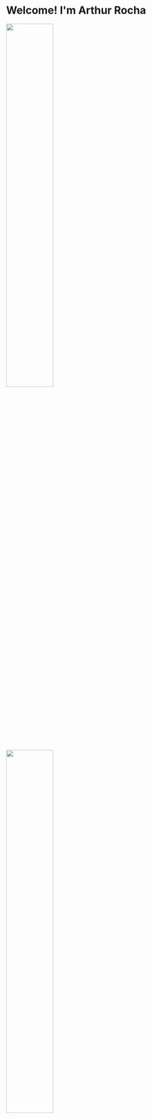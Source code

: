 <body>
<div>
<h1><strong>Welcome! I'm Arthur Rocha</strong></h1> 

  <a href= "https://github.com/arthurdev06">
  <img height="50%" width="50%" src="https://github-readme-stats.vercel.app/api?username=arthurdev06&show_icons=true&theme=dracula">
  <img height="50%" width="50%" src="https://github-readme-stats.vercel.app/api/top-langs/?username=arthurdev06&layout=compact&theme=dracula">
</div>
<div style="display: inline_block"><br>
  <img align="center" alt="Arthur-Js" height="30" width="40" src="https://cdn.jsdelivr.net/gh/devicons/devicon/icons/javascript/javascript-original.svg" />
  <img align="center" alt="Arthur-TS" height="30" width="40" src="https://cdn.jsdelivr.net/gh/devicons/devicon/icons/typescript/typescript-original.svg" />
  <img align="center" alt="Arthur-TS" height="30" width="40" src="https://cdn.jsdelivr.net/gh/devicons/devicon/icons/nodejs/nodejs-original.svg" />
  <img align="center" alt="Arthur-HTML" height="30" width="40" src="https://cdn.jsdelivr.net/gh/devicons/devicon/icons/html5/html5-original.svg" />
  <img align="center" alt="Arthur-CSS" height="30" width="40" src="https://cdn.jsdelivr.net/gh/devicons/devicon/icons/css3/css3-original.svg" />
  <img align="center" alt="Arthur-VS" height="30" width="40" src="https://cdn.jsdelivr.net/gh/devicons/devicon/icons/vscode/vscode-original.svg" />
  <img align="center" alt="Arthur-AI" height="30" width="40"src="https://cdn.jsdelivr.net/gh/devicons/devicon/icons/illustrator/illustrator-line.svg" />
  <img align="center" alt="Arthur-PS" height="30" width="40" src="https://cdn.jsdelivr.net/gh/devicons/devicon/icons/photoshop/photoshop-line.svg" />
</div>
  
  ##
  <div>
  <a href="https://twitter.com/arthurdev06" target="_blank"><img src="https://img.shields.io/badge/Twitter-1DA1F2?style=for-the-badge&logo=twitter&logoColor=white"></a>
  <a href="https://leetcode.com/arthurdev06/" target="_blank"><img src="https://img.shields.io/badge/-LeetCode-FFA116?style=for-the-badge&logo=LeetCode&logoColor=black"></a>
    <a href="https://www.linkedin.com/in/arthur-rocha-64795a256/" target="_black"><img src="https://img.shields.io/badge/LinkedIn-0077B5?style=for-the-badge&logo=linkedin&logoColor=white"></a>
  </div>
  </body>

  

     
  
